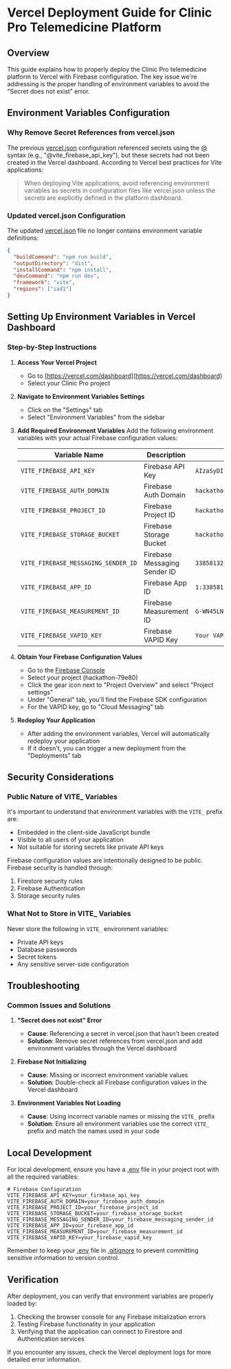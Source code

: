 # Vercel Deployment Guide for Clinic Pro Telemedicine Platform

## Overview

This guide explains how to properly deploy the Clinic Pro telemedicine platform to Vercel with Firebase configuration. The key issue we're addressing is the proper handling of environment variables to avoid the "Secret does not exist" error.

## Environment Variables Configuration

### Why Remove Secret References from vercel.json

The previous [vercel.json](file:///Users/thaladasrinivas/Downloads/telemed-bridge-main/vercel.json) configuration referenced secrets using the [@](file:///Users/thaladasrinivas/Downloads/telemed-bridge-main/src/lib/notification-service.ts#L327-L333) syntax (e.g., "@vite_firebase_api_key"), but these secrets had not been created in the Vercel dashboard. According to Vercel best practices for Vite applications:

> When deploying Vite applications, avoid referencing environment variables as secrets in configuration files like vercel.json unless the secrets are explicitly defined in the platform dashboard.

### Updated vercel.json Configuration

The updated [vercel.json](file:///Users/thaladasrinivas/Downloads/telemed-bridge-main/vercel.json) file no longer contains environment variable definitions:

```json
{
  "buildCommand": "npm run build",
  "outputDirectory": "dist",
  "installCommand": "npm install",
  "devCommand": "npm run dev",
  "framework": "vite",
  "regions": ["iad1"]
}
```

## Setting Up Environment Variables in Vercel Dashboard

### Step-by-Step Instructions

1. **Access Your Vercel Project**
   - Go to [https://vercel.com/dashboard](https://vercel.com/dashboard)
   - Select your Clinic Pro project

2. **Navigate to Environment Variables Settings**
   - Click on the "Settings" tab
   - Select "Environment Variables" from the sidebar

3. **Add Required Environment Variables**
   Add the following environment variables with your actual Firebase configuration values:

   | Variable Name | Description | Example Value |
   |---------------|-------------|---------------|
   | `VITE_FIREBASE_API_KEY` | Firebase API Key | `AIzaSyDIQP3Mgu1BpF4pftSelrDvE8nQSbhXwQ8` |
   | `VITE_FIREBASE_AUTH_DOMAIN` | Firebase Auth Domain | `hackathon-79e80.firebaseapp.com` |
   | `VITE_FIREBASE_PROJECT_ID` | Firebase Project ID | `hackathon-79e80` |
   | `VITE_FIREBASE_STORAGE_BUCKET` | Firebase Storage Bucket | `hackathon-79e80.firebasestorage.app` |
   | `VITE_FIREBASE_MESSAGING_SENDER_ID` | Firebase Messaging Sender ID | `338581325054` |
   | `VITE_FIREBASE_APP_ID` | Firebase App ID | `1:338581325054:web:10ad1b4e1793d5a7b491af` |
   | `VITE_FIREBASE_MEASUREMENT_ID` | Firebase Measurement ID | `G-WN45LN4MR6` |
   | `VITE_FIREBASE_VAPID_KEY` | Firebase VAPID Key | `Your VAPID key from Firebase Console` |

4. **Obtain Your Firebase Configuration Values**
   - Go to the [Firebase Console](https://console.firebase.google.com/)
   - Select your project (hackathon-79e80)
   - Click the gear icon next to "Project Overview" and select "Project settings"
   - Under "General" tab, you'll find the Firebase SDK configuration
   - For the VAPID key, go to "Cloud Messaging" tab

5. **Redeploy Your Application**
   - After adding the environment variables, Vercel will automatically redeploy your application
   - If it doesn't, you can trigger a new deployment from the "Deployments" tab

## Security Considerations

### Public Nature of VITE_ Variables

It's important to understand that environment variables with the `VITE_` prefix are:
- Embedded in the client-side JavaScript bundle
- Visible to all users of your application
- Not suitable for storing secrets like private API keys

Firebase configuration values are intentionally designed to be public. Firebase security is handled through:
1. Firestore security rules
2. Firebase Authentication
3. Storage security rules

### What Not to Store in VITE_ Variables

Never store the following in `VITE_` environment variables:
- Private API keys
- Database passwords
- Secret tokens
- Any sensitive server-side configuration

## Troubleshooting

### Common Issues and Solutions

1. **"Secret does not exist" Error**
   - **Cause**: Referencing a secret in vercel.json that hasn't been created
   - **Solution**: Remove secret references from vercel.json and add environment variables through the Vercel dashboard

2. **Firebase Not Initializing**
   - **Cause**: Missing or incorrect environment variable values
   - **Solution**: Double-check all Firebase configuration values in the Vercel dashboard

3. **Environment Variables Not Loading**
   - **Cause**: Using incorrect variable names or missing the `VITE_` prefix
   - **Solution**: Ensure all environment variables use the correct `VITE_` prefix and match the names used in your code

## Local Development

For local development, ensure you have a [.env](file:///Users/thaladasrinivas/Downloads/telemed-bridge-main/.env) file in your project root with all the required variables:

```env
# Firebase Configuration
VITE_FIREBASE_API_KEY=your_firebase_api_key
VITE_FIREBASE_AUTH_DOMAIN=your_firebase_auth_domain
VITE_FIREBASE_PROJECT_ID=your_firebase_project_id
VITE_FIREBASE_STORAGE_BUCKET=your_firebase_storage_bucket
VITE_FIREBASE_MESSAGING_SENDER_ID=your_firebase_messaging_sender_id
VITE_FIREBASE_APP_ID=your_firebase_app_id
VITE_FIREBASE_MEASUREMENT_ID=your_firebase_measurement_id
VITE_FIREBASE_VAPID_KEY=your_firebase_vapid_key
```

Remember to keep your [.env](file:///Users/thaladasrinivas/Downloads/telemed-bridge-main/.env) file in [.gitignore](file:///Users/thaladasrinivas/Downloads/telemed-bridge-main/.gitignore) to prevent committing sensitive information to version control.

## Verification

After deployment, you can verify that environment variables are properly loaded by:

1. Checking the browser console for any Firebase initialization errors
2. Testing Firebase functionality in your application
3. Verifying that the application can connect to Firestore and Authentication services

If you encounter any issues, check the Vercel deployment logs for more detailed error information.